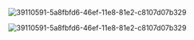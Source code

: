 

![39110591-5a8fbfd6-46ef-11e8-81e2-c8107d07b329](https://user-images.githubusercontent.com/10562584/41346804-5f077014-6f25-11e8-95c3-d6f5efab21a3.png)

![39110591-5a8fbfd6-46ef-11e8-81e2-c8107d07b329](https://www.google.com/url?sa=i&url=https%3A%2F%2Fin.pinterest.com%2Fpin%2F252764597815475798%2F&psig=AOvVaw108MZTA4aya5EHPLwIfP1d&ust=1608648443461000&source=images&cd=vfe&ved=0CAIQjRxqFwoTCMjhqteo3-0CFQAAAAAdAAAAABAJ)

